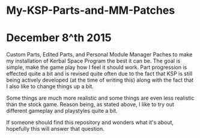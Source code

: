 # My-KSP-Parts-and-MM-Patches
# December 8^th 2015
Custom Parts, Edited Parts, and Personal Module Manager Paches to make my installation of Kerbal Space Program the best it can be. The goal is simple, make the game play how I feel it should work. Part progression is effected quite a bit and is revised quite often due to the fact that KSP is still being actively developed (at the time of writing this) along with the fact that I also like to change things up a bit.

Some things are much more realistic and some things are even less realistic than the stock game. Reason being, as stated above, I like to try out different gameplay and playstyles quite a bit.

If someone should find this repository and wonders what it's about, hopefully this will answer that question.
